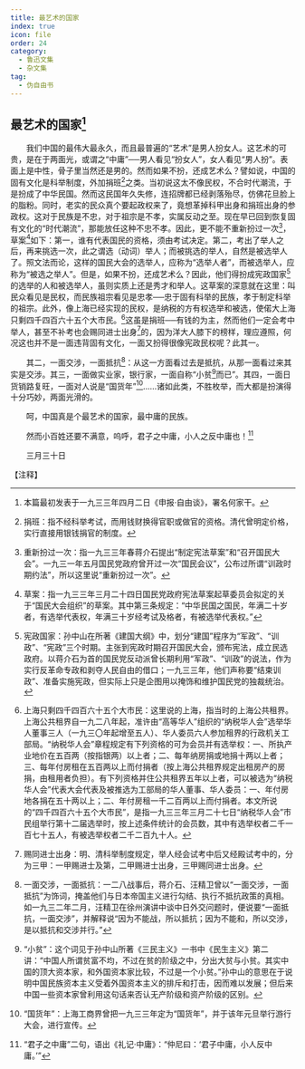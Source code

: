 ```yaml
---
title: 最艺术的国家
index: true
icon: file
order: 24
category:
  - 鲁迅文集
  - 杂文集
tag:  
  - 伪自由书
---
```


## 最艺术的国家[^①]

　　我们中国的最伟大最永久，而且最普遍的“艺术”是男人扮女人。这艺术的可贵，是在于两面光，或谓之“中庸”──男人看见“扮女人”，女人看见“男人扮”。表面上是中性，骨子里当然还是男的。然而如果不扮，还成艺术么？譬如说，中国的固有文化是科举制度，外加捐班[^②]之类。当初说这太不像民权，不合时代潮流，于是扮成了中华民国。然而这民国年久失修，连招牌都已经剥落殆尽，仿佛花旦脸上的脂粉。同时，老实的民众真个要起政权来了，竟想革掉科甲出身和捐班出身的参政权。这对于民族是不忠，对于祖宗是不孝，实属反动之至。现在早已回到恢复固有文化的“时代潮流”，那能放任这种不忠不孝。因此，更不能不重新扮过一次[^③]，草案[^④]如下：第一，谁有代表国民的资格，须由考试决定。第二，考出了举人之后，再来挑选一次，此之谓选（动词）举人；而被挑选的举人，自然是被选举人了。照文法而论，这样的国民大会的选举人，应称为“选举人者”，而被选举人，应称为“被选之举人”。但是，如果不扮，还成艺术么？因此，他们得扮成宪政国家[^⑤]的选举的人和被选举人，虽则实质上还是秀才和举人。这草案的深意就在这里：叫民众看见是民权，而民族祖宗看见是忠孝──忠于固有科举的民族，孝于制定科举的祖宗。此外，像上海已经实现的民权，是纳税的方有权选举和被选，使偌大上海只剩四千四百六十五个大市民。[^⑥]这虽是捐班──有钱的为主，然而他们一定会考中举人，甚至不补考也会赐同进士出身[^⑦]的，因为洋大人膝下的榜样，理应遵照，何况这也并不是一面违背固有文化，一面又扮得很像宪政民权呢？此其一。

　　其二，一面交涉，一面抵抗[^⑧]：从这一方面看过去是抵抗，从那一面看过来其实是交涉。其三，一面做实业家，银行家，一面自称“小贫[^⑨]而已”。其四，一面日货销路复旺，一面对人说是“国货年”[^⑩]……诸如此类，不胜枚举，而大都是扮演得十分巧妙，两面光滑的。

　　呵，中国真是个最艺术的国家，最中庸的民族。

　　然而小百姓还要不满意，呜呼，君子之中庸，小人之反中庸也！[^⑾]

　　三月三十日

【注释】

[^①]:本篇最初发表于一九三三年四月二日《申报·自由谈》，署名何家干。

[^②]:捐班：指不经科举考试，而用钱财换得官职或做官的资格。清代曾明定价格，实行直接用银钱捐官的制度。

[^③]:重新扮过一次：指一九三三年春蒋介石提出“制定宪法草案”和“召开国民大会”。一九三一年五月国民党政府曾开过一次“国民会议”，公布过所谓“训政时期约法”，所以这里说“重新扮过一次”。

[^④]:草案：指一九三三年三月二十四日国民党政府宪法草案起草委员会拟定的关于“国民大会组织”的草案。其中第三条规定：“中华民国之国民，年满二十岁者，有选举代表权，年满三十岁经考试及格者，有被选举代表权。”

[^⑤]:宪政国家：孙中山在所著《建国大纲》中，划分“建国”程序为“军政”、“训政”、“宪政”三个时期。主张到宪政时期召开国民大会，颁布宪法，成立民选政府。以蒋介石为首的国民党反动派曾长期利用“军政”、“训政”的说法，作为实行反革命专政和剥夺人民自由的借口；一九三三年，他们声称要“结束训政”、准备实施宪政，但实际上只是企图用以掩饰和维护国民党的独裁统治。

[^⑥]:上海只剩四千四百六十五个大市民：这里说的上海，指当时的上海公共租界。上海公共租界自一九二八年起，准许由“高等华人”组织的“纳税华人会”选举华人董事三人（一九三〇年起增至五人）、华人委员六人参加租界的行政机关工部局。“纳税华人会”章程规定有下列资格的可为会员并有选举权：一、所执产业地价在五百两（按指银两）以上者；二、每年纳房捐或地捐十两以上者；三、每年付房租在五百两以上而付捐者（按上海公共租界规定出租房产的房捐，由租用者负担）。有下列资格并住公共租界五年以上者，可以被选为“纳税华人会”代表大会代表及被推选为工部局的华人董事、华人委员：一、年付房地各捐在五十两以上；二、年付房租一千二百两以上而付捐者。本文所说的“四千四百六十五个大市民”，是指一九三三年三月二十七日“纳税华人会”市民组举行第十二届选举时，按上述条件统计的会员数，其中有选举权者二千一百七十五人，有被选举权者二千二百九十人。

[^⑦]:赐同进士出身：明、清科举制度规定，举人经会试考中后又经殿试考中的，分为三甲：一甲赐进士及第，二甲赐进士出身，三甲赐同进士出身。

[^⑧]:一面交涉，一面抵抗：一二八战事后，蒋介石、汪精卫曾以“一面交涉，一面抵抗”为饰词，掩盖他们与日本帝国主义进行勾结、执行不抵抗政策的真相。如一九三二年二月，汪精卫在徐州演讲中谈中日外交问题时，便说要“一面抵抗，一面交涉”，并解释说“因为不能战，所以抵抗；因为不能和，所以交涉，是以抵抗和交涉并行。”

[^⑨]:“小贫”：这个词见于孙中山所著《三民主义》一书中《民生主义》第二讲：“中国人所谓贫富不均，不过在贫的阶级之中，分出大贫与小贫。其实中国的顶大资本家，和外国资本家比较，不过是一个小贫。”孙中山的意思在于说明中国民族资本主义受着外国资本主义的排斥和打击，因而难以发展；但后来中国一些资本家曾利用这句话来否认无产阶级和资产阶级的区别。

[^⑩]:“国货年”：上海工商界曾把一九三三年定为“国货年”，并于该年元旦举行游行大会，进行宣传。

[^⑾]:“君子之中庸”二句，语出《礼记·中庸》：“仲尼曰：‘君子中庸，小人反中庸。’”
